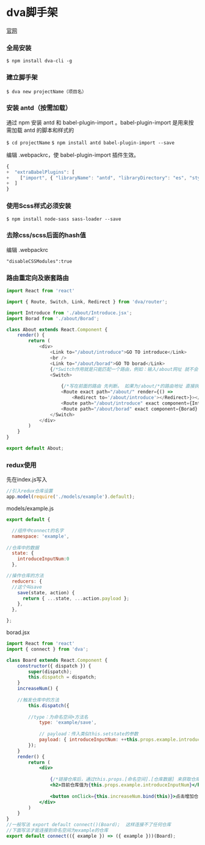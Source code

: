 # dva脚手架
[官网](https://dvajs.com/)

### 全局安装
`$ npm install dva-cli -g`

### 建立脚手架
`$ dva new projectName（项目名）`

### 安装 antd（按需加载）
通过 npm 安装 antd 和 babel-plugin-import 。babel-plugin-import 是用来按需加载 antd 的脚本和样式的

`$ cd projectName`
`$ npm install antd babel-plugin-import --save`

编辑 .webpackrc，使 babel-plugin-import 插件生效。

```js
{
+  "extraBabelPlugins": [
+    ["import", { "libraryName": "antd", "libraryDirectory": "es", "style": "css" }]
+  ]
}
```

### 使用Scss样式必须安装
```
$ npm install node-sass sass-loader --save
```

### 去除css/scss后面的hash值
编辑 .webpackrc

```
"disableCSSModules":true
```
### 路由重定向及嵌套路由

```js
import React from 'react'

import { Route, Switch, Link, Redirect } from 'dva/router';

import Introduce from './about/Introduce.jsx';
import Borad from './about/Borad';

class About extends React.Component {
    render() {
        return (
            <div>
                <Link to="/about/introduce">GO TO introduce</Link>
                <br />
                <Link to="/about/borad">GO TO borad</Link>
                {/*Switch作用就是只能匹配一个路由，例如：输入/about网址 就不会在渲染/和/about了*/}
                <Switch>
                
                    {/*写在前面的路由 先判断。 如果为/about/*的路由地址 直接执行render的方法 重定向为XXX*/}
                    <Route exact path="/about/" render={() =>
                        <Redirect to='/about/introduce'></Redirect>}></Route>
                    <Route path="/about/introduce" exact component={Introduce} />
                    <Route path="/about/borad" exact component={Borad} />
                </Switch>
            </div>
        )
    }
}

export default About;
```


### redux使用

先在index.js写入
```js
//引入redux仓库设置
app.model(require('./models/example').default);
```

models/example.js

```js
export default {

  //组件中connect的名字
  namespace: 'example',
  
//仓库中的数据
  state: {
    introduceInputNum:0
  },

//操作仓库的方法
  reducers: {
  //这个叫save
    save(state, action) {
      return { ...state, ...action.payload };
    },
  },

};
```

borad.jsx

```jsx
import React from 'react'
import { connect } from 'dva';

class Board extends React.Component {
    constructor({ dispatch }) {
        super(dispatch);
        this.dispatch = dispatch;
    }
    increaseNum() {
    
    //触发仓库中的方法
        this.dispatch({
        
        //type：为命名空间+方法名
            type: 'example/save',
            
            // payload：传入类似this.setstate的参数
            payload: { introduceInputNum: ++this.props.example.introduceInputNum },
        });
    }
    render() {
        return (
            <div>
            
                {/*链接仓库后，通过this.props.[命名空间].[仓库数据] 来获取仓库中的数据*/}
                <h2>目前仓库值为{this.props.example.introduceInputNum}</h2>
                
                <button onClick={this.increaseNum.bind(this)}>点击增加仓库的值</button>
            </div>
        )
    }
}
//一般写法 export default connect()(Board);  这样连接不了任何仓库
//下面写法才能连接到命名空间为example的仓库
export default connect(({ example }) => ({ example }))(Board);
```

